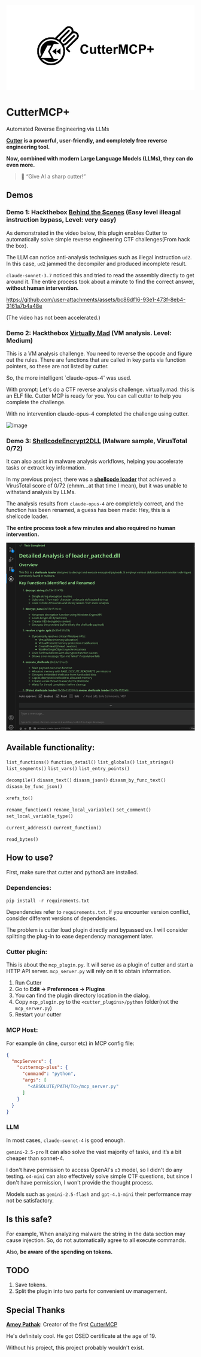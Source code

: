 ![CutterMCP](./imgs/CutterMCP.png)

# CutterMCP+

Automated Reverse Engineering via LLMs

**[Cutter](https://cutter.re/) is a powerful, user-friendly, and completely free reverse engineering tool.**

**Now, combined with modern Large Language Models (LLMs), they can do even more.**

> 🤖 “Give AI a sharp cutter!”

## Demos

### Demo 1: Hackthebox [Behind the Scenes](https://app.hackthebox.com/challenges/Behind%2520the%2520Scenes) (Easy level illeagal instruction bypass, Level: very easy)

As demonstrated in the video below, this plugin enables Cutter to automatically solve simple reverse engineering CTF challenges(From hack the box).

The LLM can notice anti-analysis techniques such as illegal instruction `ud2`. In this case, `ud2` jammed the decompiler and produced incomplete result.

`claude-sonnet-3.7` noticed this and tried to read the assembly directly to get around it. The entire process took about a minute to find the correct answer, **without human intervention.**


https://github.com/user-attachments/assets/bc86df16-93e1-473f-8eb4-3161a7b4a48e


(The video has not been accelerated.)

### Demo 2: Hackthebox [Virtually Mad](https://app.hackthebox.com/challenges/Virtually%2520Mad) (VM analysis. Level: Medium)

This is a VM analysis challenge. You need to reverse the opcode and figure out the rules. There are functions that are called in key parts via function pointers, so these are not listed by cutter.

So, the more intelligent `claude-opus-4' was used.

With prompt: Let's do a CTF reverse analysis challenge. virtually.mad. this is an ELF file. Cutter MCP is ready for you. You can call cutter to help you complete the challenge.

With no intervention claude-opus-4 completed the challenge using cutter.

<img width="1325" height="878" alt="image" src="https://github.com/user-attachments/assets/e78db5d1-0d3c-4685-8c9e-501f9ef2a416" />



### Demo 3: [ShellcodeEncrypt2DLL](https://github.com/restkhz/ShellcodeEncrypt2DLL) (Malware sample, VirusTotal 0/72)

It can also assist in malware analysis workflows, helping you accelerate tasks or extract key information.

In my previous project, there was a **[shellcode loader](https://github.com/restkhz/ShellcodeEncrypt2DLL)**  that achieved a VirusTotal score of 0/72 (ehmm...at that time I mean), but it was unable to withstand analysis by LLMs.

The analysis results from `claude-opus-4` are completely correct, and the function has been renamed, a guess has been made: Hey, this is a shellcode loader.

**The entire process took a few minutes and also required no human intervention.**

![analyze_shellcodeLoader](./imgs/analyze_shellcodeLoader.png)

## Available functionality:

`list_functions()`
`function_detail()`
`list_globals()`
`list_strings()`
`list_segments()`
`list_vars()`
`list_entry_points()`

`decompile()`
`disasm_text()`
`disasm_json()`
`disasm_by_func_text()`
`disasm_by_func_json()`

`xrefs_to()`

`rename_function()`
`rename_local_variable()`
`set_comment()`
`set_local_variable_type()`

`current_address()`
`current_function()`

`read_bytes()`

## How to use?

First, make sure that cutter and python3 are installed.

### Dependencies:

```
pip install -r requirements.txt
```

Dependencies refer to `requirements.txt`. If you encounter version conflict, consider different versions of dependencies.

The problem is cutter load plugin directly and bypassed uv. I will consider splitting the plug-in to ease dependency management later.

### Cutter plugin:

This is about the `mcp_plugin.py`. It will serve as a plugin of cutter and start a HTTP API server. `mcp_server.py` will rely on it to obtain information.

1. Run Cutter
2. Go to **Edit -> Preferences -> Plugins**
3. You can find the plugin directory location in the dialog.
4. Copy `mcp_plugin.py` to the `<cutter_plugins>/python` folder(not the `mcp_server.py`)
5. Restart your cutter

### MCP Host:

For example (in cline, cursor etc) in MCP config file:

```json
{
  "mcpServers": {
    "cuttermcp-plus": {
      "command": "python",
      "args": [
        "<ABSOLUTE/PATH/TO>/mcp_server.py"
      ]
    }
  }
}
```

### LLM

In most cases, `claude-sonnet-4` is good enough.

`gemini-2.5-pro` It can also solve the vast majority of tasks, and it’s a bit cheaper than sonnet-4.

I don't have permission to access OpenAI's `o3` model, so I didn't do any testing. `o4-mini` can also effectively solve simple CTF questions, but since I don't have permission, I won't provide the thought process.

Models such as `gemini-2.5-flash` and `gpt-4.1-mini` their performance may not be satisfactory.

## Is this safe?

For example, When analyzing malware the string in the data section may cause injection.
So, do not automatically agree to all execute commands.

Also, **be aware of the spending on tokens.**

## TODO

1. Save tokens. 
2. Split the plugin into two parts for convenient uv management.

## Special Thanks

**[Amey Pathak](https://ap425q.github.io/)**: Creator of the first [CutterMCP](https://github.com/ap425q/CutterMCP)

He's definitely cool. He got OSED certificate at the age of 19.

Without his project, this project probably wouldn't exist.

